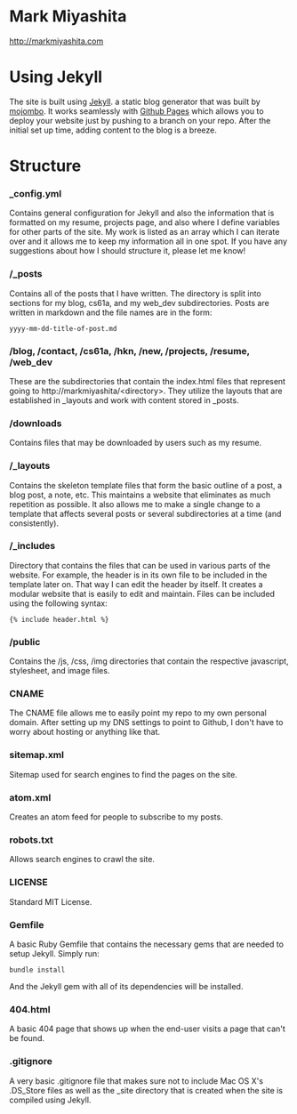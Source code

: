 # Mark Miyashita
<http://markmiyashita.com>

# Using Jekyll

The site is built using <a href="https://github.com/mojombo/jekyll">Jekyll</a>. a static blog generator that was built by <a href="https://github.com/mojombo">mojombo</a>. It works seamlessly with <a href="http://pages.github.com/">Github Pages</a> which allows you to deploy your website just by pushing to a branch on your repo. After the initial set up time, adding content to the blog is a breeze.

# Structure

### _config.yml

Contains general configuration for Jekyll and also the information that is formatted on my resume, projects page, and also where I define variables for other parts of the site. My work is listed as an array which I can iterate over and it allows me to keep my information all in one spot. If you have any suggestions about how I should structure it, please let me know!

### /_posts

Contains all of the posts that I have written. The directory is split into sections for my blog, cs61a, and my web_dev subdirectories. Posts are written in markdown and the file names are in the form:

    yyyy-mm-dd-title-of-post.md

### /blog, /contact, /cs61a, /hkn, /new, /projects, /resume, /web_dev

These are the subdirectories that contain the index.html files that represent going to http://markmiyashita/\<directory\>. They utilize the layouts that are established in _layouts and work with content stored in _posts.

### /downloads

Contains files that may be downloaded by users such as my resume.

### /_layouts

Contains the skeleton template files that form the basic outline of a post, a blog post, a note, etc. This maintains a website that eliminates as much repetition as possible. It also allows me to make a single change to a template that affects several posts or several subdirectories at a time (and consistently).

### /_includes

Directory that contains the files that can be used in various parts of the website. For example, the header is in its own file to be included in the template later on. That way I can edit the header by itself. It creates a modular website that is easily to edit and maintain. Files can be included using the following syntax:

    {% include header.html %}

### /public

Contains the /js, /css, /img directories that contain the respective javascript, stylesheet, and image files.

### CNAME

The CNAME file allows me to easily point my repo to my own personal domain. After setting up my DNS settings to point to Github, I don't have to worry about hosting or anything like that.

### sitemap.xml

Sitemap used for search engines to find the pages on the site. 

### atom.xml

Creates an atom feed for people to subscribe to my posts.

### robots.txt

Allows search engines to crawl the site.

### LICENSE

Standard MIT License.

### Gemfile

A basic Ruby Gemfile that contains the necessary gems that are needed to setup Jekyll. Simply run:

    bundle install

And the Jekyll gem with all of its dependencies will be installed.

### 404.html

A basic 404 page that shows up when the end-user visits a page that can't be found.

### .gitignore

A very basic .gitignore file that makes sure not to include Mac OS X's .DS_Store files as well as the _site directory that is created when the site is compiled using Jekyll.

